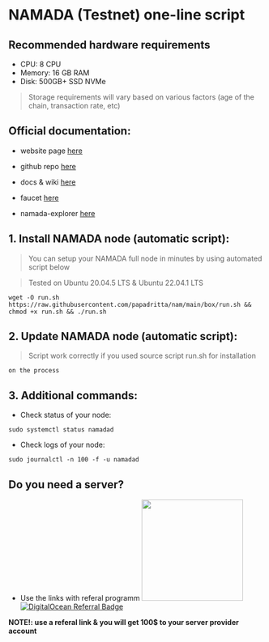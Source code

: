 # NAMADA (Testnet) one-line script

## Recommended hardware requirements
- CPU: 8 CPU
- Memory:  16 GB RAM
- Disk:  500GB+ SSD NVMe
>Storage requirements will vary based on various factors (age of the chain, transaction rate, etc)

## Official documentation:

- website page [here](https://namada.net)

- github repo [here](https://github.com/anoma/namada)

- docs & wiki [here](https://docs.namada.net/testnets)

- faucet [here](https://faucet.heliax.click)

- namada-explorer [here](https://namada-explorer.0xgen.online)


## 1. Install NAMADA node (automatic script):

>You can setup your NAMADA full node in minutes by using automated script below

>Tested on Ubuntu 20.04.5 LTS & Ubuntu 22.04.1 LTS
```
wget -O run.sh  https://raw.githubusercontent.com/papadritta/nam/main/box/run.sh && chmod +x run.sh && ./run.sh
```

## 2. Update NAMADA node (automatic script):

>Script work correctly if you used source script run.sh for installation
```
on the process
```
## 3. Additional commands:

- Check status of your node:
```
sudo systemctl status namadad
```

- Check logs of your node:
```
sudo journalctl -n 100 -f -u namadad
```

## Do you need a server?
- Use the links with referal programm <a href="https://www.vultr.com/?ref=8997131"><img width="200" src="https://user-images.githubusercontent.com/90826754/200262610-b6251a9b-36a9-44f7-be30-fa691e7238de.png" a>
            <a href="https://www.digitalocean.com/?refcode=87b8b298c106&utm_campaign=Referral_Invite&utm_medium=Referral_Program&utm_source=badge"><img src="https://web-platforms.sfo2.cdn.digitaloceanspaces.com/WWW/Badge%201.svg" alt="DigitalOcean Referral Badge" /></a>

**NOTE!: use a referal link & you will get 100$ to your server provider account**

